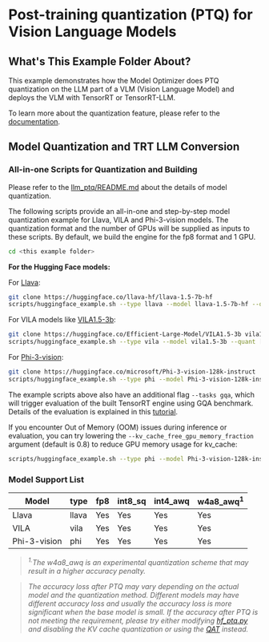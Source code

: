 # Post-training quantization (PTQ) for Vision Language Models

## What's This Example Folder About?

This example demonstrates how the Model Optimizer does PTQ quantization on the LLM part of a VLM (Vision Language Model) and deploys the VLM with TensorRT or TensorRT-LLM.

To learn more about the quantization feature, please refer to the [documentation](https://nvidia.github.io/TensorRT-Model-Optimizer/guides/1_quantization.html).

## Model Quantization and TRT LLM Conversion

### All-in-one Scripts for Quantization and Building

Please refer to the [llm_ptq/README.md](../llm_ptq/README.md) about the details of model quantization.

The following scripts provide an all-in-one and step-by-step model quantization example for Llava, VILA and Phi-3-vision models. The quantization format and the number of GPUs will be supplied as inputs to these scripts. By default, we build the engine for the fp8 format and 1 GPU.

```bash
cd <this example folder>
```

**For the Hugging Face models:**

For [Llava](https://huggingface.co/llava-hf/llava-1.5-7b-hf):

```bash
git clone https://huggingface.co/llava-hf/llava-1.5-7b-hf
scripts/huggingface_example.sh --type llava --model llava-1.5-7b-hf --quant [fp8|int8_sq|int4_awq|w4a8_awq] --tp [1|2|4|8]
```

For VILA models like [VILA1.5-3b](https://huggingface.co/Efficient-Large-Model/VILA1.5-3b):

```bash
git clone https://huggingface.co/Efficient-Large-Model/VILA1.5-3b vila1.5-3b
scripts/huggingface_example.sh --type vila --model vila1.5-3b --quant [fp8|int8_sq|int4_awq|w4a8_awq] --tp [1|2|4|8]
```

For [Phi-3-vision](https://huggingface.co/microsoft/Phi-3-vision-128k-instruct):

```bash
git clone https://huggingface.co/microsoft/Phi-3-vision-128k-instruct
scripts/huggingface_example.sh --type phi --model Phi-3-vision-128k-instruct --quant [fp8|int8_sq|int4_awq|w4a8_awq]
```

The example scripts above also have an additional flag `--tasks gqa`, which will trigger evaluation of the built TensorRT engine using GQA benchmark. Details of the evaluation is explained in this [tutorial](../vlm_eval/README.md).

If you encounter Out of Memory (OOM) issues during inference or evaluation, you can try lowering the `--kv_cache_free_gpu_memory_fraction` argument (default is 0.8) to reduce GPU memory usage for kv_cache:

```bash
scripts/huggingface_example.sh --type phi --model Phi-3-vision-128k-instruct --quant fp8 --kv_cache_free_gpu_memory_fraction 0.5
```

### Model Support List

Model | type | fp8 | int8_sq | int4_awq | w4a8_awq<sup>1</sup>
--- | --- | --- | --- | --- | ---
Llava | llava | Yes | Yes | Yes | Yes
VILA | vila | Yes | Yes | Yes | Yes
Phi-3-vision | phi | Yes | Yes | Yes | Yes

> *<sup>1.</sup>The w4a8_awq is an experimental quantization scheme that may result in a higher accuracy penalty.*

> *The accuracy loss after PTQ may vary depending on the actual model and the quantization method. Different models may have different accuracy loss and usually the accuracy loss is more significant when the base model is small. If the accuracy after PTQ is not meeting the requirement, please try either modifying [hf_ptq.py](../llm_ptq/hf_ptq.py) and disabling the KV cache quantization or using the [QAT](./../llm_qat/README.md) instead.*

